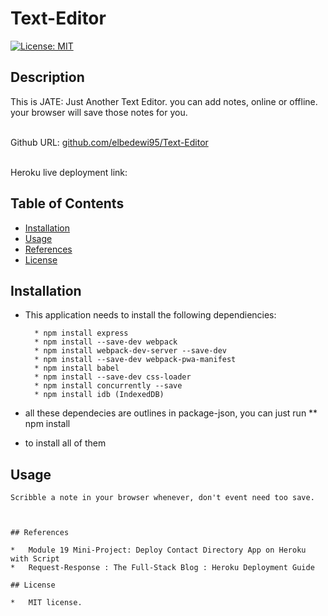 # Text-Editor


[![License: MIT](https://img.shields.io/badge/License-MIT-yellow.svg)](https://opensource.org/licenses/MIT)

## Description

This is JATE: Just Another Text Editor.
you can add notes, online or offline.
your browser will save those notes for you.

<br>Github URL: <a href ="https://github.com/elbedewi95/Text-Editor">github.com/elbedewi95/Text-Editor</a>

<br> Heroku live deployment link: <a href="#"></a>

## Table of Contents

* [Installation](#installation)
* [Usage](#usage)
* [References](#references)
* [License](#license)

## Installation

*  This application needs to install the following dependiencies:

         * npm install express
         * npm install --save-dev webpack
         * npm install webpack-dev-server --save-dev
         * npm install --save-dev webpack-pwa-manifest
         * npm install babel
         * npm install --save-dev css-loader
         * npm install concurrently --save
         * npm install idb (IndexedDB)

* all these dependecies are outlines in package-json, you can just run 
        ** npm install
* to install all of them
    

## Usage

``````    
Scribble a note in your browser whenever, don't event need too save.



## References

*   Module 19 Mini-Project: Deploy Contact Directory App on Heroku with Script
*   Request-Response : The Full-Stack Blog : Heroku Deployment Guide
 
## License

*   MIT license.